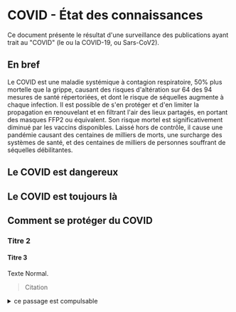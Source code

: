 # COVID - État des connaissances
Ce document présente le résultat d'une surveillance des publications ayant trait au "COVID" (le ou la COVID-19, ou Sars-CoV2).
## En bref
Le COVID est une maladie systémique à contagion respiratoire, 50% plus mortelle que la grippe, causant des risques d'altération sur 64 des 94 mesures de santé répertoriées, et dont le risque de séquelles augmente à chaque infection. Il est possible de s'en protéger et d'en limiter la propagation en renouvelant et en filtrant l'air des lieux partagés, en portant des masques FFP2 ou équivalent. Son risque mortel est significativement diminué par les vaccins disponibles. Laissé hors de contrôle, il cause une pandémie causant des centaines de milliers de morts, une surcharge des systèmes de santé, et des centaines de milliers de personnes souffrant de séquelles débilitantes.
## Le COVID est dangereux
## Le COVID est toujours là
## Comment se protéger du COVID

### Titre 2
#### Titre 3
Texte Normal.
> Citation
<details> > <summary> ce passage est compulsable</summary> texte texte texte </details>


